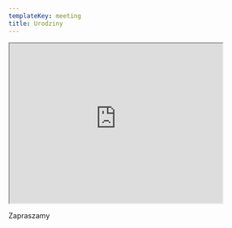 ```yaml
---
templateKey: meeting
title: Urodziny
---
```

<iframe width="420" height="315" src="https://www.youtube.com/embed/BMUiFMZr7vk"></iframe>

Zapraszamy
